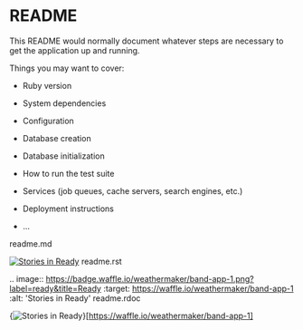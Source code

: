 # README

This README would normally document whatever steps are necessary to get the
application up and running.

Things you may want to cover:

* Ruby version

* System dependencies

* Configuration

* Database creation

* Database initialization

* How to run the test suite

* Services (job queues, cache servers, search engines, etc.)

* Deployment instructions

* ...

readme.md

[![Stories in Ready](https://badge.waffle.io/weathermaker/band-app-1.png?label=ready&title=Ready)](http://waffle.io/weathermaker/band-app-1)
readme.rst

.. image:: https://badge.waffle.io/weathermaker/band-app-1.png?label=ready&title=Ready 
 :target: https://waffle.io/weathermaker/band-app-1 
 :alt: 'Stories in Ready'
readme.rdoc

{<img alt='Stories in Ready' src='https://badge.waffle.io/weathermaker/band-app-1.png?label=ready&title=Ready' />}[https://waffle.io/weathermaker/band-app-1]